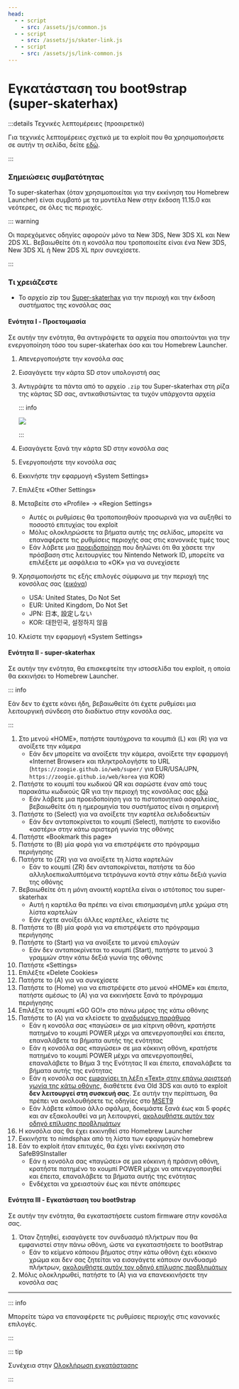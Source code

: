 ```yaml
---
head:
  - - script
    - src: /assets/js/common.js
  - - script
    - src: /assets/js/skater-link.js
  - - script
    - src: /assets/js/link-common.js
---
```


# Εγκατάσταση του boot9strap (super-skaterhax)

:::details Τεχνικές λεπτομέρειες (προαιρετικό)

Για τεχνικές λεπτομέρειες σχετικά με τα exploit που θα χρησιμοποιήσετε σε αυτήν τη σελίδα, δείτε [εδώ](https://github.com/zoogie/super-skaterhax).

:::

### Σημειώσεις συμβατότητας

Το super-skaterhax (όταν χρησιμοποιείται για την εκκίνηση του Homebrew Launcher) είναι συμβατό με τα μοντέλα New στην έκδοση 11.15.0 και νεότερες, σε όλες τις περιοχές.

::: warning

Οι παρεχόμενες οδηγίες αφορούν μόνο τα New 3DS, New 3DS XL και New 2DS XL. Βεβαιωθείτε ότι η κονσόλα που τροποποιείτε είναι ένα New 3DS, New 3DS XL ή New 2DS XL πριν συνεχίσετε.

:::

### Τι χρειάζεστε

- Το αρχείο zip του [Super-skaterhax](https://skater.nintendohomebrew.com) για την περιοχή και την έκδοση συστήματος της κονσόλας σας

#### Ενότητα I - Προετοιμασία

Σε αυτήν την ενότητα, θα αντιγράψετε τα αρχεία που απαιτούνται για την ενεργοποίηση τόσο του super-skaterhax όσο και του Homebrew Launcher.

1. Απενεργοποιήστε την κονσόλα σας

2. Εισαγάγετε την κάρτα SD στον υπολογιστή σας

3. Αντιγράψτε τα πάντα από το αρχείο `.zip` του Super-skaterhax στη ρίζα της κάρτας SD σας, αντικαθιστώντας τα τυχόν υπάρχοντα αρχεία

   ::: info

   ![](/images/screenshots/skaterhax/skater-root-layout.png)

   :::

4. Εισαγάγετε ξανά την κάρτα SD στην κονσόλα σας

5. Ενεργοποιήστε την κονσόλα σας

6. Εκκινήστε την εφαρμογή «System Settings»

7. Επιλέξτε «Other Settings»

8. Μεταβείτε στο «Profile» -> «Region Settings»
   - Αυτές οι ρυθμίσεις θα τροποποιηθούν προσωρινά για να αυξηθεί το ποσοστό επιτυχίας του exploit
   - Μόλις ολοκληρώσετε τα βήματα αυτής της σελίδας, μπορείτε να επαναφέρετε τις ρυθμίσεις περιοχής σας στις κανονικές τιμές τους
   - Εάν λάβετε μια [προειδοποίηση](/images/screenshots/skaterhax/country-change-notice.png) που δηλώνει ότι θα χάσετε την πρόσβαση στις λειτουργίες του Nintendo Network ID, μπορείτε να επιλέξετε με ασφάλεια το «OK» για να συνεχίσετε

9. Χρησιμοποιήστε τις εξής επιλογές σύμφωνα με την περιοχή της κονσόλας σας ([εικόνα](/images/screenshots/skaterhax/skater-lang.png))
   - USA: United States, Do Not Set
   - EUR: United Kingdom, Do Not Set
   - JPN: 日本, 設定しない
   - KOR: 대한민국, 설정하지 않음

10. Κλείστε την εφαρμογή «System Settings»

#### Ενότητα II - super-skaterhax

Σε αυτήν την ενότητα, θα επισκεφτείτε την ιστοσελίδα του exploit, η οποία θα εκκινήσει το Homebrew Launcher.

::: info

Εάν δεν το έχετε κάνει ήδη, βεβαιωθείτε ότι έχετε ρυθμίσει μια λειτουργική σύνδεση στο διαδίκτυο στην κονσόλα σας.

:::

1. Στο μενού «HOME», πατήστε ταυτόχρονα τα κουμπιά (L) και (R) για να ανοίξετε την κάμερα
   - Εάν δεν μπορείτε να ανοίξετε την κάμερα, ανοίξετε την εφαρμογή «Internet Browser» και πληκτρολογήστε το URL (`https://zoogie.github.io/web/super/` για EUR/USA/JPN, `https://zoogie.github.io/web/korea` για KOR)
2. Πατήστε το κουμπί του κωδικού QR και σαρώστε έναν από τους παρακάτω κωδικούς QR για την περιοχή της κονσόλας σας [εδώ](https://user-images.githubusercontent.com/28328903/226086338-585bfdac-0aac-44c0-b413-89206d2815d8.png)
   - Εάν λάβετε μια προειδοποίηση για το πιστοποιητικό ασφαλείας, βεβαιωθείτε ότι η ημερομηνία του συστήματος είναι η σημερινή
3. Πατήστε το (Select) για να ανοίξετε την καρτέλα σελιδοδεικτών
   - Εάν δεν ανταποκρίνεται το κουμπί (Select), πατήστε το εικονίδιο «αστέρι» στην κάτω αριστερή γωνία της οθόνης
4. Πατήστε «Bookmark this page»
5. Πατήστε το (B) μία φορά για να επιστρέψετε στο πρόγραμμα περιήγησης
6. Πατήστε το (ZR) για να ανοίξετε τη λίστα καρτελών
   - Εάν το κουμπί (ZR) δεν ανταποκρίνεται, πατήστε τα δύο αλληλοεπικαλυπτόμενα τετράγωνα κοντά στην κάτω δεξιά γωνία της οθόνης
7. Βεβαιωθείτε ότι η μόνη ανοικτή καρτέλα είναι ο ιστότοπος του super-skaterhax
   - Αυτή η καρτέλα θα πρέπει να είναι επισημασμένη μπλε χρώμα στη λίστα καρτελών
   - Εάν έχετε ανοίξει άλλες καρτέλες, κλείστε τις
8. Πατήστε το (B) μία φορά για να επιστρέψετε στο πρόγραμμα περιήγησης
9. Πατήστε το (Start) για να ανοίξετε το μενού επιλογών
   - Εάν δεν ανταποκρίνεται το κουμπί (Start), πατήστε το μενού 3 γραμμών στην κάτω δεξιά γωνία της οθόνης
10. Πατήστε «Settings»
11. Επιλέξτε «Delete Cookies»
12. Πατήστε το (A) για να συνεχίσετε
13. Πατήστε το (Home) για να επιστρέψετε στο μενού «HOME» και έπειτα, πατήστε αμέσως το (A) για να εκκινήσετε ξανά το πρόγραμμα περιήγησης
14. Επιλέξτε το κουμπί «GO GO!» στο πάνω μέρος της κάτω οθόνης
15. Πατήστε το (A) για να κλείσετε το [αναδυόμενο παράθυρο](/images/screenshots/skaterhax/skater-popup.png)
    - Εάν η κονσόλα σας «παγώσει» σε μια κίτρινη οθόνη, κρατήστε πατημένο το κουμπί POWER μέχρι να απενεργοποιηθεί και έπειτα, επαναλάβετε τα βήματα αυτής της ενότητας
    - Εάν η κονσόλα σας «παγώσει» σε μια κόκκινη οθόνη, κρατήστε πατημένο το κουμπί POWER μέχρι να απενεργοποιηθεί, επαναλάβετε το Βήμα 3 της Ενότητας II και έπειτα, επαναλάβετε τα βήματα αυτής της ενότητας
    - Εάν η κονσόλα σας [εμφανίσει τη λέξη «Text» στην επάνω αριστερή γωνία της κάτω οθόνης](/images/screenshots/skaterhax/skater-old3ds.png), διαθέτετε ένα Old 3DS και αυτό το exploit **δεν λειτουργεί στη συσκευή σας**. Σε αυτήν την περίπτωση, θα πρέπει να ακολουθήσετε τις οδηγίες στο [MSET9](installing-boot9strap-\(mset9\))
    - Εάν λάβετε κάποιο άλλο σφάλμα, δοκιμάστε ξανά έως και 5 φορές και αν εξακολουθεί να μη λειτουργεί, [ακολουθήστε αυτόν τον οδηγό επίλυσης προβλημάτων](troubleshooting-super-skaterhax)
16. Η κονσόλα σας θα έχει εκκινηθεί στο Homebrew Launcher
17. Εκκινήστε το nimdsphax από τη λίστα των εφαρμογών homebrew
18. Εάν το exploit ήταν επιτυχές, θα έχει γίνει εκκίνηση στο SafeB9SInstaller
    - Εάν η κονσόλα σας «παγώσει» σε μια κόκκινη ή πράσινη οθόνη, κρατήστε πατημένο το κουμπί POWER μέχρι να απενεργοποιηθεί και έπειτα, επαναλάβετε τα βήματα αυτής της ενότητας
    - Ενδέχεται να χρειαστούν έως και πέντε απόπειρες

#### Ενότητα III - Εγκατάσταση του boot9strap

Σε αυτήν την ενότητα, θα εγκαταστήσετε custom firmware στην κονσόλα σας.

1. Όταν ζητηθεί, εισαγάγετε τον συνδυασμό πλήκτρων που θα εμφανιστεί στην πάνω οθόνη, ώστε να εγκαταστήσετε το boot9strap
   - Εάν το κείμενο κάποιου βήματος στην κάτω οθόνη έχει κόκκινο χρώμα και δεν σας ζητείται να εισαγάγετε κάποιον συνδυασμό πλήκτρων, [ακολουθήστε αυτόν τον οδηγό επίλυσης προβλημάτων](troubleshooting-super-skaterhax)
2. Μόλις ολοκληρωθεί, πατήστε το (Α) για να επανεκκινήσετε την κονσόλα σας

<!--@include: ./_include/configure-luma3ds.md -->

<!--@include: ./_include/luma3ds-installed-note.md -->

___

::: info

Μπορείτε τώρα να επαναφέρετε τις ρυθμίσεις περιοχής στις κανονικές επιλογές.

:::

::: tip

Συνέχεια στην [Ολοκλήρωση εγκατάστασης](finalizing-setup)

:::
